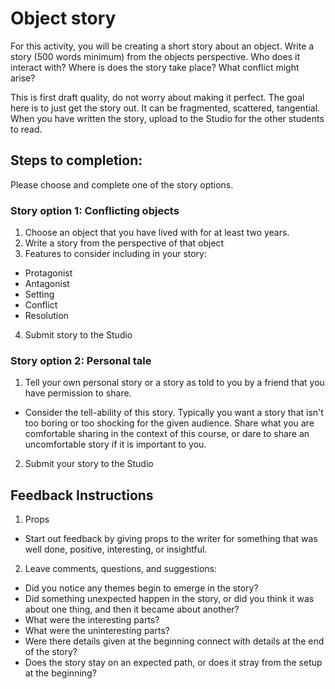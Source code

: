# Object story

For this activity, you will be creating a short story about an object. Write a story (500 words minimum) from the objects perspective. Who does it interact with? Where is does the story take place? What conflict might arise?

This is first draft quality, do not worry about making it perfect. The goal here is to just get the story out. It can be fragmented, scattered, tangential. When you have written the story, upload to the Studio for the other students to read.

## Steps to completion:
Please choose and complete one of the story options.

### Story option 1: Conflicting objects

1. Choose an object that you have lived with for at least two years.
2. Write a story from the perspective of that object
3. Features to consider including in your story:
  - Protagonist
  - Antagonist
  - Setting
  - Conflict
  - Resolution
4. Submit story to the Studio

### Story option 2: Personal tale

1. Tell your own personal story or a story as told to you by a friend that you have permission to share.
  - Consider the tell-ability of this story. Typically you want a story that isn't too boring or too shocking for the given audience. Share what you are comfortable sharing in the context of this course, or dare to share an uncomfortable story if it is important to you.
2. Submit your story to the Studio

## Feedback Instructions

1. Props 
  - Start out feedback by giving props to the writer for something that was well done, positive, interesting, or insightful.
2. Leave comments, questions, and suggestions:
  - Did you notice any themes begin to emerge in the story?
  - Did something unexpected happen in the story, or did you think it was about one thing, and then it became about another?
  - What were the interesting parts?
  - What were the uninteresting parts?
  - Were there details given at the beginning connect with details at the end of the story?
  - Does the story stay on an expected path, or does it stray from the setup at the beginning?
